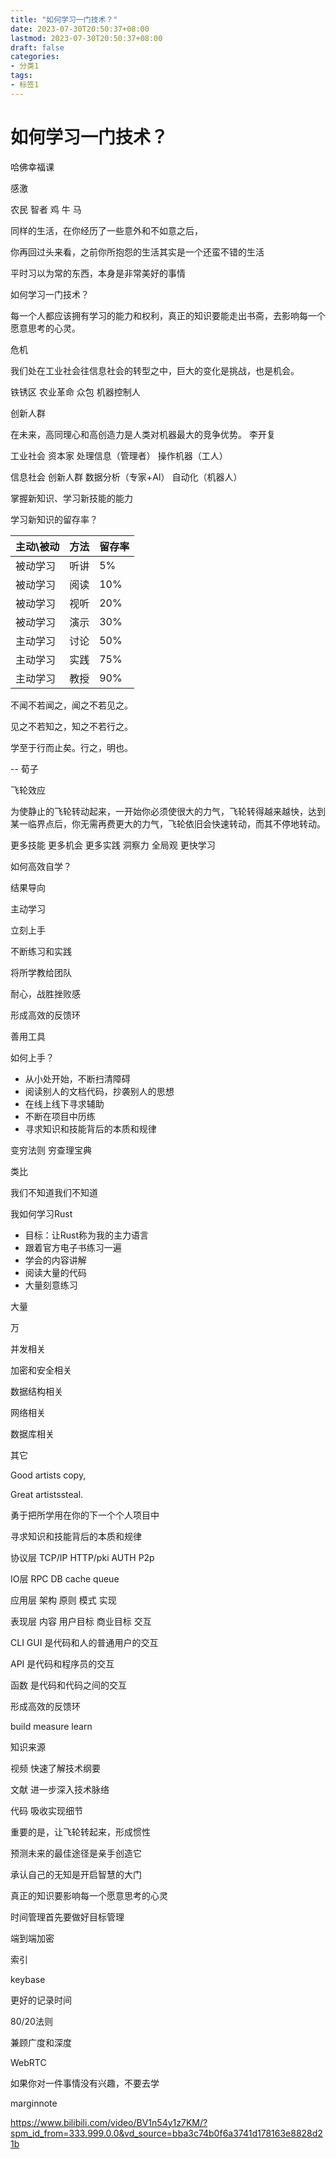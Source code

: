 ```yaml
---
title: "如何学习一门技术？"
date: 2023-07-30T20:50:37+08:00
lastmod: 2023-07-30T20:50:37+08:00
draft: false
categories:
- 分类1
tags:
- 标签1
---
```


# 如何学习一门技术？

哈佛幸福课

感激

农民 智者  鸡 牛 马

同样的生活，在你经历了一些意外和不如意之后，

你再回过头来看，之前你所抱怨的生活其实是一个还蛮不错的生活

平时习以为常的东西，本身是非常美好的事情

如何学习一门技术？

每一个人都应该拥有学习的能力和权利，真正的知识要能走出书斋，去影响每一个愿意思考的心灵。

危机

我们处在工业社会往信息社会的转型之中，巨大的变化是挑战，也是机会。

铁锈区 农业革命 众包 机器控制人

创新人群

在未来，高同理心和高创造力是人类对机器最大的竞争优势。  李开复

工业社会  资本家   处理信息（管理者）  操作机器（工人）

信息社会 创新人群  数据分析（专家+AI）  自动化（机器人）

掌握新知识、学习新技能的能力

学习新知识的留存率？

| 主动\被动 | 方法 | 留存率 |
| --------- | ---- | ------ |
| 被动学习  | 听讲 | 5%     |
| 被动学习  | 阅读 | 10%    |
| 被动学习  | 视听 | 20%    |
| 被动学习  | 演示 | 30%    |
| 主动学习  | 讨论 | 50%    |
| 主动学习  | 实践 | 75%    |
| 主动学习  | 教授 | 90%    |

不闻不若闻之，闻之不若见之。

见之不若知之，知之不若行之。

学至于行而止矣。行之，明也。

-- 荀子

飞轮效应

为使静止的飞轮转动起来，一开始你必须使很大的力气，飞轮转得越来越快，达到某一临界点后，你无需再费更大的力气，飞轮依旧会快速转动，而其不停地转动。

更多技能 更多机会 更多实践  洞察力 全局观   更快学习

如何高效自学？

结果导向

主动学习

立刻上手

不断练习和实践

将所学教给团队

耐心，战胜挫败感

形成高效的反馈环

善用工具

如何上手？

- 从小处开始，不断扫清障碍
- 阅读别人的文档代码，抄袭别人的思想
- 在线上线下寻求辅助
- 不断在项目中历练
- 寻求知识和技能背后的本质和规律

变穷法则 穷查理宝典

类比

我们不知道我们不知道

我如何学习Rust

- 目标：让Rust称为我的主力语言
- 跟着官方电子书练习一遍
- 学会的内容讲解
- 阅读大量的代码
- 大量刻意练习

大量

万

并发相关

加密和安全相关

数据结构相关

网络相关

数据库相关

其它

Good artists copy,

Great  artistssteal.

勇于把所学用在你的下一个个人项目中

寻求知识和技能背后的本质和规律

协议层  TCP/IP  HTTP/pki  AUTH   P2p

IO层 RPC DB cache queue

应用层 架构  原则 模式  实现

表现层  内容  用户目标  商业目标 交互

CLI GUI   是代码和人的普通用户的交互

API 是代码和程序员的交互

函数 是代码和代码之间的交互

形成高效的反馈环

build measure learn

知识来源

视频  快速了解技术纲要

文献  进一步深入技术脉络

代码 吸收实现细节

重要的是，让飞轮转起来，形成惯性

预测未来的最佳途径是亲手创造它

承认自己的无知是开启智慧的大门

真正的知识要影响每一个愿意思考的心灵

时间管理首先要做好目标管理

端到端加密

索引

keybase

更好的记录时间

80/20法则

兼顾广度和深度

WebRTC

如果你对一件事情没有兴趣，不要去学

marginnote

<https://www.bilibili.com/video/BV1n54y1z7KM/?spm_id_from=333.999.0.0&vd_source=bba3c74b0f6a3741d178163e8828d21b>

